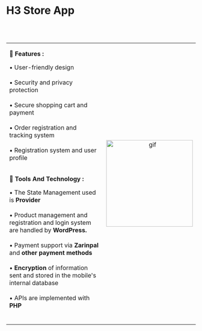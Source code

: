 # H3 Store App

<br><br/>

<table align="center">
<tr border="none">
  <td width="80%" align="left">

  <p>
<b>
 💠 Features :
</b> 
  </p>
  <p>
  
• User-friendly design <br><br/>
• Security and privacy protection <br><br/>
• Secure shopping cart and payment <br><br/>
• Order registration and tracking system <br><br/>
• Registration system and user profile  <br><br/>
  </p>

   <p>
<b>
 💠 Tools And Technology :
</b> 
  </p>
  <p>
  
• The State Management used is <b> Provider </b>  <br><br/>
• Product management and registration and login system are handled by <b> WordPress. </b>  <br><br/>
• Payment support via<b> Zarinpal </b> and <b>other payment methods</b>  <br><br/>
• <b> Encryption</b> of information sent and stored in the mobile's internal database <br><br/>
• APIs are implemented with <b>PHP</b>  <br><br/>
  </p>
  
  </td>
  
<td width="20%" align="center">
  
   <img src="h3shop.gif" alt="gif" width="230"/>

</td>


</tr>
</table>
